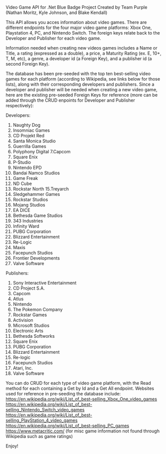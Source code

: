 Video Game API for .Net Blue Badge Project 
Created by Team Purple (Nathan Moritz, Kyle Johnson, and Blake Kendall)

This API allows you acces information about video games. There are different endpoints for the four major video game platforms: Xbox One, Playstation 4, PC, and Nintendo Switch. The foreign keys relate back to the Developer and Publisher for each video game.

Information needed when creating new videos games includes a Name or Title, a rating (expressed as a double), a price, a Maturity Rating (ex. E, 10+, T, M, etc), a genre, a developer id (a Foreign Key), and a publisher id (a second Foreign Key).

The database has been pre-seeded with the top ten best-selling video games for each platform (according to Wikipedia, see links below for those lists), along with their corresponding developers and publishers. Since a developer and publisher will be needed when creating a new video game, here are the existing pre-seeded Foreign Keys for reference (more can be added through the CRUD enpoints for Developer and Publisher respectively):

Developers:
1. Naughty Dog 
2. Insomniac Games 
3. CD Projekt Red 
4. Santa Monica Studio 
5. Guerrilla Games 
6. Polyphony Digital 
7.Capcom 
8. Square Enix 
9. P-Studio 
10. Nintendo EPD 
11. Bandai Namco Studios 
12. Game Freak
13. ND Cube 
14. Rockstar North 
15.Treyarch 
16. Sledgehammer Games 
17. Rockstar Studios 
18. Mojang Studios
19. EA DICE 
20. Bethesda Game Studios
21. 343 Industries 
22. Infinity Ward 
23. PUBG Corporation
24. Blizzard Entertainment
25. Re-Logic
26. Maxis
27. Facepunch Studios
28. Frontier Developments
29. Valve Software

Publishers:
1. Sony Interactive Entertainment
2. CD Project S.A. 
3. Capcom 
4. Atlus 
5. Nintendo
6. The Pokemon Company
7. Rockstar Games 
8. Activision 
9. Microsoft Studios 
10. Electronic Arts 
11. Bethesda Softworks 
12. Square Enix
13. PUBG Corporation
14. Blizzard Entertainment
15. Re-logic
16. Facepunch Studios
17. Atari, Inc.
18. Valve Software

You can do CRUD for each type of video game platform, with the Read method for each containing a Get by Id and a Get All endpoint. 
Websites used for reference in pre-seeding the database include:
https://en.wikipedia.org/wiki/List_of_best-selling_Xbox_One_video_games
https://en.wikipedia.org/wiki/List_of_best-selling_Nintendo_Switch_video_games
https://en.wikipedia.org/wiki/List_of_best-selling_PlayStation_4_video_games
https://en.wikipedia.org/wiki/List_of_best-selling_PC_games
https://www.metacritic.com/ (for misc game information not found through Wikipedia such as game ratings)

Enjoy!


